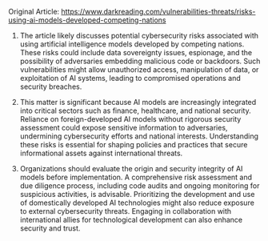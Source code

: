 Original Article: https://www.darkreading.com/vulnerabilities-threats/risks-using-ai-models-developed-competing-nations

1) The article likely discusses potential cybersecurity risks associated with using artificial intelligence models developed by competing nations. These risks could include data sovereignty issues, espionage, and the possibility of adversaries embedding malicious code or backdoors. Such vulnerabilities might allow unauthorized access, manipulation of data, or exploitation of AI systems, leading to compromised operations and security breaches.

2) This matter is significant because AI models are increasingly integrated into critical sectors such as finance, healthcare, and national security. Reliance on foreign-developed AI models without rigorous security assessment could expose sensitive information to adversaries, undermining cybersecurity efforts and national interests. Understanding these risks is essential for shaping policies and practices that secure informational assets against international threats.

3) Organizations should evaluate the origin and security integrity of AI models before implementation. A comprehensive risk assessment and due diligence process, including code audits and ongoing monitoring for suspicious activities, is advisable. Prioritizing the development and use of domestically developed AI technologies might also reduce exposure to external cybersecurity threats. Engaging in collaboration with international allies for technological development can also enhance security and trust.